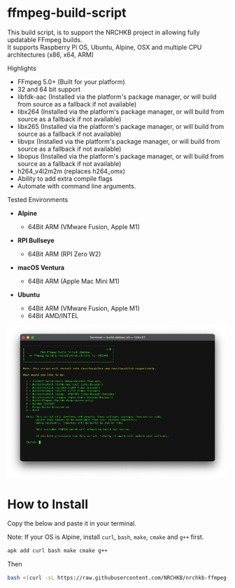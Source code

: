 # ffmpeg-build-script

This build script, is to support the NRCHKB project in allowing fully updatable FFmpeg builds.  
It supports Raspberry Pi OS, Ubuntu, Alpine, OSX and multiple CPU architectures (x86, x64, ARM)

Highlights

- FFmpeg 5.0+ (Built for your platform)
- 32 and 64 bit support
- libfdk-aac (Installed via the platform's package manager, or will build from source as a fallback if not available)
- libx264 (Installed via the platform's package manager, or will build from source as a fallback if not available)
- libx265 (Installed via the platform's package manager, or will build from source as a fallback if not available)
- libvpx (Installed via the platform's package manager, or will build from source as a fallback if not available)
- libopus (Installed via the platform's package manager, or will build from source as a fallback if not available)
- h264_v4l2m2m (replaces h264_omx)
- Ability to add extra compile flags
- Automate with command line arguments.

Tested Environments

- **Alpine**

    - 64Bit ARM (VMware Fusion, Apple M1)

- **RPI Bullseye**

    - 64Bit ARM (RPI Zero W2)

- **macOS Ventura**

    - 64Bit ARM (Apple Mac Mini M1)

- **Ubuntu**

    - 64Bit ARM (VMware Fusion, Apple M1)
    - 64Bit AMD/INTEL

![image](./Menu1.png)

# How to Install

Copy the below and paste it in your terminal.

Note: If your OS is Alpine, install `curl`, `bash`, `make`, `cmake` and `g++` first.

```bash
apk add curl bash make cmake g++
```

Then

```bash
bash <(curl -sL https://raw.githubusercontent.com/NRCHKB/nrchkb-ffmpeg-build/main/build-bootstrap.sh)
```
